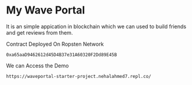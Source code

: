# My Wave Portal

It is an simple appication in blockchain which we can used to build friends and get reviews from them.

Contract Deployed On Ropsten Network

`0xa65aaD9462612d45D4B37e31A60320F2Dd89E45B`

We can Access the Demo

`https://waveportal-starter-project.nehalahmed7.repl.co/`

 

